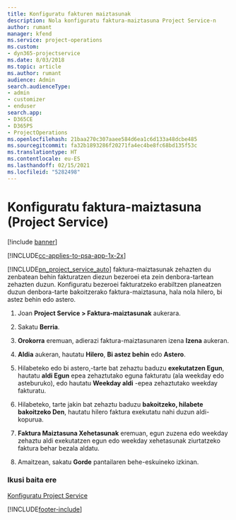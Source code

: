 ```yaml
---
title: Konfiguratu fakturen maiztasunak
description: Nola konfiguratu faktura-maiztasuna Project Service-n
author: rumant
manager: kfend
ms.service: project-operations
ms.custom:
- dyn365-projectservice
ms.date: 8/03/2018
ms.topic: article
ms.author: rumant
audience: Admin
search.audienceType:
- admin
- customizer
- enduser
search.app:
- D365CE
- D365PS
- ProjectOperations
ms.openlocfilehash: 21baa270c307aaee584d6ea1c6d133a48dcbe485
ms.sourcegitcommit: fa32b1893286f20271fa4ec4be8fc68bd135f53c
ms.translationtype: HT
ms.contentlocale: eu-ES
ms.lasthandoff: 02/15/2021
ms.locfileid: "5282498"
---
```

# <a name="set-up-invoice-frequencies-project-service"></a>Konfiguratu faktura-maiztasuna (Project Service)

[!include [banner](../includes/psa-now-project-operations.md)]

[!INCLUDE[cc-applies-to-psa-app-1x-2x](../includes/cc-applies-to-psa-app-1x-2x.md)]

[!INCLUDE[pn_project_service_auto](../includes/pn-project-service-auto.md)] faktura-maiztasunak zehazten du zenbatean behin fakturatzen diezun bezeroei eta zein denbora-tartean zehazten duzun. Konfiguratu bezeroei fakturatzeko erabiltzen planeatzen duzun denbora-tarte bakoitzerako faktura-maiztasuna, hala nola hilero, bi astez behin edo astero.  
  
1.  Joan **Project Service > Faktura-maiztasunak** aukerara.  
  
2.  Sakatu **Berria**.  
  
3.  **Orokorra** eremuan, adierazi faktura-maiztasunaren izena **Izena** aukeran.  
  
4.  **Aldia** aukeran, hautatu **Hilero**, **Bi astez behin** edo **Astero**.  
  
5.  Hilabeteko edo bi astero,-tarte bat zehaztu baduzu **exekutatzen Egun**, hautatu **aldi Egun** epea zehaztutako eguna fakturatu (ala weekday edo asteburuko), edo hautatu **Weekday aldi** -epea zehaztutako weekday fakturatu.  
  
6.  Hilabeteko, tarte jakin bat zehaztu baduzu **bakoitzeko, hilabete bakoitzeko Den**, hautatu hilero faktura exekutatu nahi duzun aldi-kopurua.  
  
7.  **Faktura Maiztasuna Xehetasunak** eremuan, egun zuzena edo weekday zehaztu aldi exekutatzen egun edo weekday xehetasunak ziurtatzeko faktura behar bezala aldatu.  
  
8.  Amaitzean, sakatu **Gorde** pantailaren behe-eskuineko izkinan.  
  
### <a name="see-also"></a>Ikusi baita ere  
 [Konfiguratu Project Service](../psa/configure.md)


[!INCLUDE[footer-include](../includes/footer-banner.md)]
